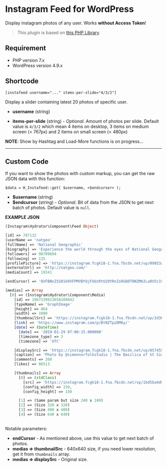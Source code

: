 # Instagram Feed for WordPress

Display instagram photos of any user. Works **without Access Token**!

> This plugin is based on [this PHP Library](https://github.com/pgrimaud/instagram-user-feed).

## Requirement

- PHP version 7.x
- WordPress version 4.9.x

## Shortcode

```
[instafeed username="..." items-per-slide="4/3/2"]
```

Display a slider containing latest 20 photos of specific user.

- **username** (string)

- **items-per-slide** (string) - *Optional*. Amount of photos per slide. Default value is `4/3/2` which mean 4 items on desktop, 3 items on medium screen (< 767px) and 2 items on small screen (< 480px)

**NOTE**: Show by Hashtag and Load-More functions is on progress...

-----

## Custom Code

If you want to show the photos with custom markup, you can get the raw JSON data with this function:

```
$data = H_Instafeed::get( $username, <$endcursor> );
```

- **$username** (string)
- **$endcursor** (string) - *Optional*. Bit of data from the JSON to get next batch of photos. Default value is `null`.


**EXAMPLE JSON**

```php
(Instagram\Hydrator\Component\Feed Object)

[id] => 787132
[userName => 'natgeo'
[fullName] => 'National Geographic'
[biography] => 'Experience the world through the eyes of National Geographic photographers.'
[followers] => 98709694
[following] => 135
[profilePicture] => 'https://instagram.fcgk18-1.fna.fbcdn.net/vp/09853aaf5eae10b4f986cf3ea4ba4135/5D00426C/t51.2885-19/s320x320/13597791_261499887553333_1855531912_a.jpg?_nc_ht=instagram.fcgk18-1.fna.fbcdn.net&_nc_cat=1'
[externalUrl] => 'http://natgeo.com/'
[mediaCount] => 19341

[endCursor] => 'QVFBNnZSS01kRVFPMVBYQjFUUzRtU29YRnZsRGQ0T0NZMHJLa0V5c1V3ZzZzaXlmV0Z4cXFGRndtQ2N3QnhPa3JKTTdDODRFTFY0aFY1cmdEUEpDSk15UA=='

[medias] => Array
  [0] => (Instagram\Hydrator\Component\Media)
    [id] => 1967339913658289842
    [typeName] => 'GraphImage'
    [height] => 864
    [width] => 1080
    [thumbnailSrc] => 'https://instagram.fcgk18-1.fna.fbcdn.net/vp/2d36d9922cd0240b12986954144de03d/5CFD29FE/t51.2885-15/e15/c108.0.864.864a/s640x640/49831361_242286123327859_5316757156600178542_n.jpg?_nc_ht=instagram.fcgk18-1.fna.fbcdn.net&_nc_cat=1'
    [link] => 'https://www.instagram.com/p/BtNZTpiDM6y/'
    [date] => (DateTime)
      [date] => '2019-01-29 07:00:15.000000'
      [timezone_type] => 3
      [timezone] => 'UTC'

    [displaySrc] => 'https://instagram.fcgk18-1.fna.fbcdn.net/vp/857455540c1941185a696a06e39d2079/5CF7B4AC/t51.2885-15/fr/e15/s1080x1080/49831361_242286123327859_5316757156600178542_n.jpg?_nc_ht=instagram.fcgk18-1.fna.fbcdn.net&_nc_cat=1'
    [caption] => 'Photo by @simonnorfolkstudio | The Basilica of St Simeon ...'
    [comments] => 260
    [likes] => 86513

    [thumbnails] => Array
      [0] => (stdClass)
        [src] => 'https://instagram.fcgk18-1.fna.fbcdn.net/vp/1bd5ba4d9826f0390c52e8b5916cbfca/5CF8B461/t51.2885-15/e15/c108.0.864.864a/s150x150/49831361_242286123327859_5316757156600178542_n.jpg?_nc_ht=instagram.fcgk18-1.fna.fbcdn.net&_nc_cat=1',
        [config_width] => 150,
        [config_height] => 150

      [1] => (Same param but size 240 x 240)
      [2] => (Size 320 x 320)
      [3] => (Size 480 x 480)
      [4] => (Size 640 x 640)
  
```

Notable parameters:

- **endCursor** - As mentioned above, use this value to get next batch of photos.
- **medias => thumbnailSrc** - 640x640 size, if you need lower resolution, get it from `thumbnails` array.
- **medias => displaySrc** - Original size.